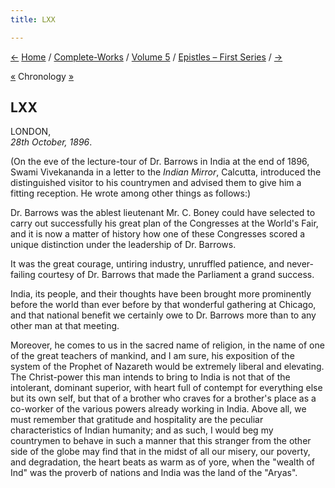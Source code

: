 ```yaml
---
title: LXX

---
```

<div>

[←](069_alasinga.htm) [Home](../../../index.htm) /
[Complete-Works](../../complete_works.htm) / [Volume
5](../volume_5_contents.htm) / [Epistles – First
Series](epistles_first_series_contents.htm) / [→](071_alasinga.htm)

  

[«](069_alasinga.htm) Chronology
[»](../../volume_9/letters_fifth_series/100_miss_noble.htm)

## LXX

LONDON,  
*28th October, 1896*.

(On the eve of the lecture-tour of Dr. Barrows in India at the end of
1896, Swami Vivekananda in a letter to the *Indian Mirror*, Calcutta,
introduced the distinguished visitor to his countrymen and advised them
to give him a fitting reception. He wrote among other things as
follows:)

Dr. Barrows was the ablest lieutenant Mr. C. Boney could have selected
to carry out successfully his great plan of the Congresses at the
World's Fair, and it is now a matter of history how one of these
Congresses scored a unique distinction under the leadership of Dr.
Barrows.

It was the great courage, untiring industry, unruffled patience, and
never-failing courtesy of Dr. Barrows that made the Parliament a grand
success.

India, its people, and their thoughts have been brought more prominently
before the world than ever before by that wonderful gathering at
Chicago, and that national benefit we certainly owe to Dr. Barrows more
than to any other man at that meeting.

Moreover, he comes to us in the sacred name of religion, in the name of
one of the great teachers of mankind, and I am sure, his exposition of
the system of the Prophet of Nazareth would be extremely liberal and
elevating. The Christ-power this man intends to bring to India is not
that of the intolerant, dominant superior, with heart full of contempt
for everything else but its own self, but that of a brother who craves
for a brother's place as a co-worker of the various powers already
working in India. Above all, we must remember that gratitude and
hospitality are the peculiar characteristics of Indian humanity; and as
such, I would beg my countrymen to behave in such a manner that this
stranger from the other side of the globe may find that in the midst of
all our misery, our poverty, and degradation, the heart beats as warm as
of yore, when the "wealth of Ind" was the proverb of nations and India
was the land of the "Aryas".

</div>
